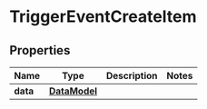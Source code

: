 
# TriggerEventCreateItem

## Properties
Name | Type | Description | Notes
------------ | ------------- | ------------- | -------------
**data** | [**DataModel**](DataModel.md) |  | 



